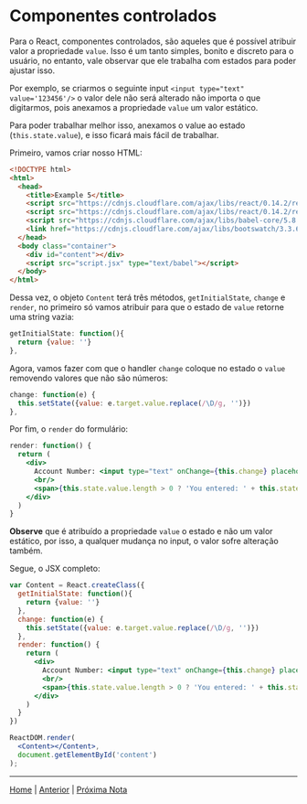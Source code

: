 # Componentes controlados

Para o React, componentes controlados, são aqueles que é possível atribuir valor
a propriedade `value`. Isso é um tanto simples, bonito e discreto para o
usuário, no entanto, vale observar que ele trabalha com estados para poder
ajustar isso.

Por exemplo, se criarmos o seguinte input `<input type="text" value='123456'/>`
o valor dele não será alterado não importa o que digitarmos, pois anexamos a
propriedade `value` um valor estático.

Para poder trabalhar melhor isso, anexamos o value ao estado
(`this.state.value`), e isso ficará mais fácil de trabalhar.

Primeiro, vamos criar nosso HTML:

```html
<!DOCTYPE html>
<html>
  <head>
    <title>Example 5</title>
    <script src="https://cdnjs.cloudflare.com/ajax/libs/react/0.14.2/react.js"></script>
    <script src="https://cdnjs.cloudflare.com/ajax/libs/react/0.14.2/react-dom.js"></script>
    <script src="https://cdnjs.cloudflare.com/ajax/libs/babel-core/5.8.34/browser.js"></script>
    <link href="https://cdnjs.cloudflare.com/ajax/libs/bootswatch/3.3.6/flatly/bootstrap.min.css" rel="stylesheet" />
  </head>
  <body class="container">
    <div id="content"></div>
    <script src="script.jsx" type="text/babel"></script>
  </body>
</html>
```

Dessa vez, o objeto `Content` terá três métodos, `getInitialState`, `change` e
`render`, no primeiro só vamos atribuir para que o estado de `value` retorne uma
string vazia:

```jsx
getInitialState: function(){
  return {value: ''}
},
```

Agora, vamos fazer com que o handler `change` coloque no estado o `value`
removendo valores que não são números:

```jsx
change: function(e) {
  this.setState({value: e.target.value.replace(/\D/g, '')})
},
```

Por fim, o `render` do formulário:

```jsx
render: function() {
  return (
    <div>
      Account Number: <input type="text" onChange={this.change} placeholder="123456" value={this.state.value}/>
      <br/>
      <span>{this.state.value.length > 0 ? 'You entered: ' + this.state.value: ''}</span>
    </div>
  )
}
```

**Observe** que é atribuído a propriedade `value` o estado e não um valor
estático, por isso, a qualquer mudança no input, o valor sofre alteração também.

Segue, o JSX completo:

```jsx
var Content = React.createClass({
  getInitialState: function(){
    return {value: ''}
  },
  change: function(e) {
    this.setState({value: e.target.value.replace(/\D/g, '')})
  },
  render: function() {
    return (
      <div>
        Account Number: <input type="text" onChange={this.change} placeholder="123456" value={this.state.value}/>
        <br/>
        <span>{this.state.value.length > 0 ? 'You entered: ' + this.state.value: ''}</span>
      </div>
    )
  }
})

ReactDOM.render(
  <Content></Content>,
  document.getElementById('content')
);
```

---

[Home](../README.md) | [Anterior](note_5_2.md) | [Próxima Nota](note_6_1.md)
